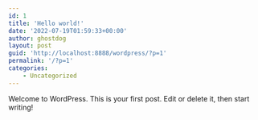 ```yaml
---
id: 1
title: 'Hello world!'
date: '2022-07-19T01:59:33+00:00'
author: ghostdog
layout: post
guid: 'http://localhost:8888/wordpress/?p=1'
permalink: '/?p=1'
categories:
    - Uncategorized
---
```


Welcome to WordPress. This is your first post. Edit or delete it, then start writing!